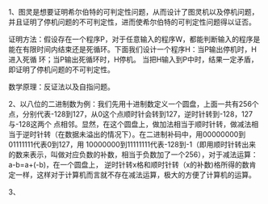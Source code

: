 1、图灵是想要证明希尔伯特的可判定性问题，从而设计了图灵机以及停机问题，并且证明了停机问题的不可判定性，进而使希尔伯特的可判定性问题得以证否。
   
   证明方法：假设存在一个程序P，对于任意输入的程序W，都能判断输入的程序是能在有限时间内结束还是死循环。下面我们设计一个程序H：当P输出停机时，H进入死循    环；当P输出死循环时，H停机。
   当把H输入到P中时，结果一定矛盾，即证明了停机问题的不可判定性。
   
   数学原理：反证法以及自指问题。
   
2、以八位的二进制数为例：我们先用十进制数定义一个圆盘，上面一共有256个点，分别代表-128到127，从0这个点顺时针会转到127，逆时针转到-128，127与-128这两个    点相邻。显然，在这个圆盘上，做加法相当于顺时针转，做减法相当于逆时针转（在数据未溢出的情况下）。在二进制补码中，用00000000到01111111代表0到127，用    10000000到11111111代表-128到-1（即用顺时针转出来的数来表示，叫做对应负数的补数，相当于负数加了一个256），对于减法运算：a-b=a+(-b)，在一个圆盘上，    逆时针转x格和顺时针转（x的补数)格所得的数肯定一样，这样对于计算机而言就不存在减法运算，极大的方便了计算机的运算。

3、
